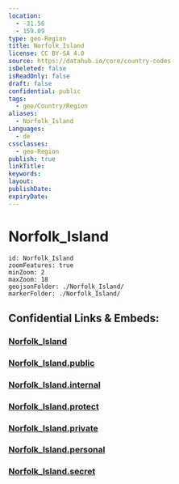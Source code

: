 ```yaml
---
location:
  - -31.56
  - 159.09
type: geo-Region
title: Norfolk_Island
license: CC BY-SA 4.0
source: https://datahub.io/core/country-codes
isDeleted: false
isReadOnly: false
draft: false
confidential: public
tags:
  - geo/Country/Region
aliases:
  - Norfolk_Island
Languages:
  - de
cssclasses:
  - geo-Region
publish: true
linkTitle:
keywords:
layout:
publishDate:
expiryDate:
---
```


# Norfolk_Island

```leaflet
id: Norfolk_Island
zoomFeatures: true 
minZoom: 2 
maxZoom: 18
geojsonFolder: ./Norfolk_Island/
markerFolder: ./Norfolk_Island/
```


## Confidential Links & Embeds: 

### [Norfolk_Island](/_Standards/Earth/Continent/Australasia/Australia/Counties/Norfolk_Island.md) 

### [Norfolk_Island.public](/_public/Earth/Continent/Australasia/Australia/Counties/Norfolk_Island.public.md) 

### [Norfolk_Island.internal](/_internal/Earth/Continent/Australasia/Australia/Counties/Norfolk_Island.internal.md) 

### [Norfolk_Island.protect](/_protect/Earth/Continent/Australasia/Australia/Counties/Norfolk_Island.protect.md) 

### [Norfolk_Island.private](/_private/Earth/Continent/Australasia/Australia/Counties/Norfolk_Island.private.md) 

### [Norfolk_Island.personal](/_personal/Earth/Continent/Australasia/Australia/Counties/Norfolk_Island.personal.md) 

### [Norfolk_Island.secret](/_secret/Earth/Continent/Australasia/Australia/Counties/Norfolk_Island.secret.md)

